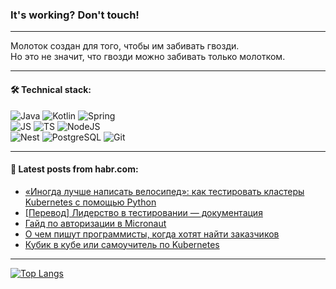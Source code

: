 ### It's working? Don't touch!

---
Молоток создан для того, чтобы им забивать гвозди. <br>
Но это не значит, что гвозди можно забивать только молотком.

---

#### 🛠️ Technical stack:

![Java](https://img.shields.io/badge/Java-informational?logo=Oracle&style=flat&logoColor=white&color=FF4500)
![Kotlin](https://img.shields.io/badge/Kotlin-informational?logo=Kotlin&style=flat&logoColor=white&color=774D97)
![Spring](https://img.shields.io/badge/SpringBoot-informational?logo=SpringBoot&style=flat&logoColor=white&color=6DB33F) <br>
![JS](https://img.shields.io/badge/JS-informational?logo=javaScript&style=flat&logoColor=black&color=F7Df1E)
![TS](https://img.shields.io/badge/TypeScript-informational?logo=typeScript&style=flat&logoColor=black&color=0667A8)
![NodeJS](https://img.shields.io/badge/NodeJS-informational?logo=node.js&style=flat&logoColor=white&color=70A760) <br>
![Nest](https://img.shields.io/badge/NestJS-informational?logo=NestJS&style=flat&logoColor=white&color=E0234E)
![PostgreSQL](https://img.shields.io/badge/PostgreSQL-informational?logo=PostgreSQL&style=flat&logoColor=white&color=DAA520)
![Git](https://img.shields.io/badge/Git-informational?logo=git&style=flat&logoColor=white&color=778899)

___

#### 💬 Latest posts from habr.com:

<!-- BLOG-POST-LIST:START -->
- [«Иногда лучше написать велосипед»: как тестировать кластеры Kubernetes с помощью Python](https://habr.com/ru/companies/selectel/articles/772316/?utm_source=habrahabr&utm_medium=rss&utm_campaign=772316)
- [[Перевод] Лидерство в тестировании — документация](https://habr.com/ru/articles/772242/?utm_source=habrahabr&utm_medium=rss&utm_campaign=772242)
- [Гайд по авторизации в Micronaut](https://habr.com/ru/companies/X5Tech/articles/772362/?utm_source=habrahabr&utm_medium=rss&utm_campaign=772362)
- [О чем пишут программисты, когда хотят найти заказчиков](https://habr.com/ru/articles/772342/?utm_source=habrahabr&utm_medium=rss&utm_campaign=772342)
- [Кубик в кубе или самоучитель по Kubernetes](https://habr.com/ru/articles/772350/?utm_source=habrahabr&utm_medium=rss&utm_campaign=772350)
<!-- BLOG-POST-LIST:END -->

---
[![Top Langs](https://github-readme-stats-git-master-advtsetting-gmailcom.vercel.app/api/top-langs/?username=zloylis&langs_count=10&hide_title=false&title_color=e6edf3&size_weight=0.5&count_weight=0.5&layout=compact&hide_border=true&theme=dracula)](https://github.com/zloylis)

<!-- ![GitHub stats](https://github-readme-stats-git-master-advtsetting-gmailcom.vercel.app/api?username=zloylis&show_icons=true&hide_border=true&theme=dracula&hide_title=true&include_all_commits=true&count_private=true&hide=contribs&hide_rank=true) -->
